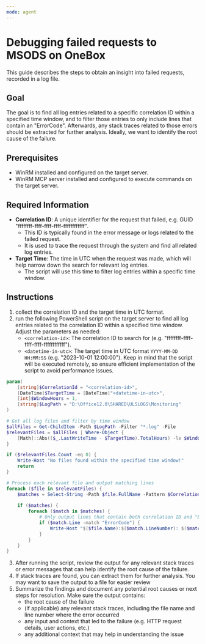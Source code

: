 ```yaml
---
mode: agent
---
```

# Debugging failed requests to MSODS on OneBox

This guide describes the steps to obtain an insight into failed requests, recorded in a log file.

## Goal
The goal is to find all log entries related to a specific correlation ID within a specified time window, and to filter those entries to only include lines that contain an "ErrorCode". Afterwards, any stack traces related to those errors should be extracted for further analysis. Ideally, we want to identify the root cause of the failure.

## Prerequisites
- WinRM installed and configured on the target server.
- WinRM MCP server installed and configured to execute commands on the target server.

## Required Information
- **Correlation ID**: A unique identifier for the request that failed, e.g. GUID "ffffffff-ffff-ffff-ffff-ffffffffffff".
  - This ID is typically found in the error message or logs related to the failed request.
  - It is used to trace the request through the system and find all related log entries.
- **Target Time**: The time in UTC when the request was made, which will help narrow down the search for relevant log entries.
  - The script will use this time to filter log entries within a specific time window.

## Instructions
1. collect the correlation ID and the target time in UTC format.
2. run the following PowerShell script on the target server to find all log entries related to the correlation ID within a specified time window. 
   Adjust the parameters as needed:
   - `<correlation-id>`: The correlation ID to search for (e.g. "ffffffff-ffff-ffff-ffff-ffffffffffff").
   - `<datetime-in-utc>`: The target time in UTC format `YYYY-MM-DD HH:MM:SS` (e.g. "2023-10-01 12:00:00").
   Keep in mind that the script will be executed remotely, so ensure efficient implementation of the script to avoid performance issues.
```powershell
param(
    [string]$CorrelationId = "<correlation-id>",
    [DateTime]$TargetTime = [DateTime]"<datetime-in-utc>",
    [int]$WindowHours = 1,
    [string]$LogPath = "D:\Office12.0\SHARED\ULSLOGS\Monitoring"
)

# Get all log files and filter by time window
$allFiles = Get-ChildItem -Path $LogPath -Filter "*.log" -File
$relevantFiles = $allFiles | Where-Object { 
    [Math]::Abs(($_.LastWriteTime - $TargetTime).TotalHours) -le $WindowHours 
}

if ($relevantFiles.Count -eq 0) {
    Write-Host "No files found within the specified time window!"
    return
}

# Process each relevant file and output matching lines
foreach ($file in $relevantFiles) {
    $matches = Select-String -Path $file.FullName -Pattern $CorrelationId -AllMatches
    
    if ($matches) {
        foreach ($match in $matches) {
            # Only output lines that contain both correlation ID and "ErrorCode"
            if ($match.Line -match "ErrorCode") {
                Write-Host "$($file.Name):$($match.LineNumber): $($match.Line)"
            }
        }
    }
}
```

3. After running the script, review the output for any relevant stack traces or error messages that can help identify the root cause of the failure.
4. If stack traces are found, you can extract them for further analysis. You may want to save the output to a file for easier review
5. Summarize the findings and document any potential root causes or next steps for resolution.
   Make sure the output contains:
   - the root cause of the failure
   - (if applicable) any relevant stack traces, including the file name and line number where the error occurred
   - any input and context that led to the failure (e.g. HTTP request details, user actions, etc.)
   - any additional context that may help in understanding the issue